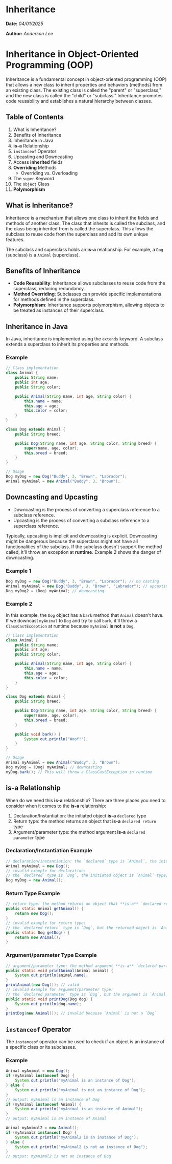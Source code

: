Inheritance
============

**Date:** *04/01/2025*

**Author:** *Anderson Lee*

# Inheritance in Object-Oriented Programming (OOP)

Inheritance is a fundamental concept in object-oriented programming (OOP) that allows a new class to inherit properties and behaviors (methods) from an existing class. The existing class is called the "parent" or "superclass," and the new class is called the "child" or "subclass." Inheritance promotes code reusability and establishes a natural hierarchy between classes.

## Table of Contents
1. What is Inheritance?
2. Benefits of Inheritance
3. Inheritance in Java
4. **is-a** Relationship
5. `instanceof` Operator
6. Upcasting and Downcasting
7. Access **inherited** fields
8. **Overriding** Methods
    * Overriding vs. Overloading
9. The `super` Keyword
10. The `Object` Class
11. **Polymorphism**

## What is Inheritance?
Inheritance is a mechanism that allows one class to inherit the fields and methods of another class. The class that inherits is called the subclass, and the class being inherited from is called the superclass. This allows the subclass to reuse code from the superclass and add its own unique features.

The subclass and superclass holds an **is-a** relationship. For example, a `Dog` (subclass) is a `Animal` (superclass).

## Benefits of Inheritance
- **Code Reusability**: Inheritance allows subclasses to reuse code from the superclass, reducing redundancy.
- **Method Overriding**: Subclasses can provide specific implementations for methods defined in the superclass.
- **Polymorphism**: Inheritance supports polymorphism, allowing objects to be treated as instances of their superclass.

## Inheritance in Java
In Java, inheritance is implemented using the `extends` keyword. A subclass extends a superclass to inherit its properties and methods.

### Example
~~~java
// Class implementation
class Animal {
    public String name;
    public int age;
    public String color;

    public Animal(String name, int age, String color) {
        this.name = name;
        this.age = age;
        this.color = color;
    }
}

class Dog extends Animal {
    public String breed;

    public Dog(String name, int age, String color, String breed) {
        super(name, age, color);
        this.breed = breed;
    }
}

// Usage
Dog myDog = new Dog("Buddy", 3, "Brown", "Labrador");
Animal myAnimal = new Animal("Buddy", 3, "Brown");
~~~

## Downcasting and Upcasting
* Downcasting is the process of converting a superclass reference to a subclass reference.
* Upcasting is the process of converting a subclass reference to a superclass reference.

Typically, upcasting is implicit and downcasting is explicit. Downcasting might be dangerous because the superclass might not have all functionalities of the subclass. If the subclass doesn't support the method called, it'll throw an exception at **runtime**. Example 2 shows the danger of downcasting.

### Example 1
~~~java
Dog myDog = new Dog("Buddy", 3, "Brown", "Labrador"); // no casting
Animal myAnimal = new Dog("Buddy", 3, "Brown", "Labrador"); // upcasting
Dog myDog2 = (Dog) myAnimal; // downcasting
~~~

### Example 2
In this example, the `Dog` object has a `bark` method that `Animal` doesn't have. If we downcast `myAnimal` to `Dog` and try to call `bark`, it'll throw a `ClassCastException` at runtime because `myAnimal` **is not** a `Dog`.
~~~java
// Class implementation
class Animal {
    public String name;
    public int age;
    public String color;

    public Animal(String name, int age, String color) {
        this.name = name;
        this.age = age;
        this.color = color;
    }
}

class Dog extends Animal {
    public String breed;

    public Dog(String name, int age, String color, String breed) {
        super(name, age, color);
        this.breed = breed;
    }

    public void bark() {
        System.out.println("Woof!");
    }
}

// Usage
Animal myAnimal = new Animal("Buddy", 3, "Brown");
Dog myDog = (Dog) myAnimal; // downcasting
myDog.bark(); // This will throw a ClassCastException in runtime
~~~

## **is-a** Relationship
When do we need this **is-a** relationship? There are three places you need to consider when it comes to the **is-a** relationship:

1. Declaration/Instantiation: the initiated object **is-a** `declared` type
2. Return type: the method returns an object that **is-a** `declared return` type
3. Argument/parameter type: the method argument **is-a** `declared parameter` type

### Declaration/Instantiation Example
~~~java
// declaration/instantiation: the `declared` type is `Animal`, the initiated object is `Dog` type
Animal myAnimal = new Dog();
// invalid example for declaration:
// the `declared` type is `Dog`, the initiated object is `Animal` type; `Animal` is not a `Dog`
Dog myDog = new Animal();
~~~

### Return Type Example
~~~java
// return type: the method returns an object that **is-a** `declared return` type
public static Animal getAnimal() {
    return new Dog();
}
// invalid example for return type: 
// the `declared return` type is `Dog`, but the returned object is `Animal` type; `Animal` is not a `Dog`
public static Dog getDog() {
    return new Animal();
}
~~~ 

### Argument/parameter Type Example
~~~java
// argument/parameter type: the method argument **is-a** `declared parameter` type
public static void printAnimal(Animal animal) {
    System.out.println(animal.name);
}
printAnimal(new Dog()); // valid
// invalid example for argument/parameter type:
// the `declared parameter` type is `Dog`, but the argument is `Animal` type; `Animal` is not a `Dog`
public static void printDog(Dog dog) {
    System.out.println(dog.name);
}
printDog(new Animal()); // invalid because `Animal` is not a `Dog`
~~~

## `instanceof` Operator
The `instanceof` operator can be used to check if an object is an instance of a specific class or its subclasses.

### Example
~~~java
Animal myAnimal = new Dog();
if (myAnimal instanceof Dog) {
    System.out.println("myAnimal is an instance of Dog");
} else {
    System.out.println("myAnimal is not an instance of Dog");
}
// output: myAnimal is an instance of Dog
if (myAnimal instanceof Animal) {
    System.out.println("myAnimal is an instance of Animal");
}
// output: myAnimal is an instance of Animal

Animal myAnimal2 = new Animal();
if (myAnimal2 instanceof Dog) {
    System.out.println("myAnimal2 is an instance of Dog");
} else {
    System.out.println("myAnimal2 is not an instance of Dog");
}
// output: myAnimal2 is not an instance of Dog
~~~


